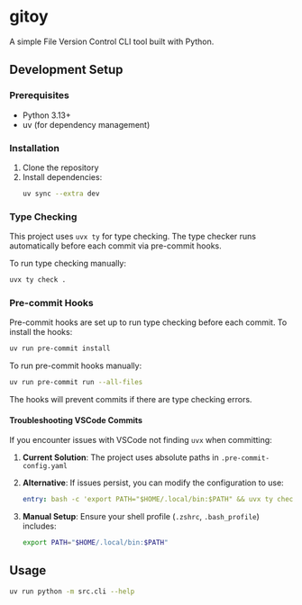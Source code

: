 # gitoy

A simple File Version Control CLI tool built with Python.

## Development Setup

### Prerequisites

- Python 3.13+
- uv (for dependency management)

### Installation

1. Clone the repository
2. Install dependencies:
   ```bash
   uv sync --extra dev
   ```

### Type Checking

This project uses `uvx ty` for type checking. The type checker runs automatically before each commit via pre-commit hooks.

To run type checking manually:
```bash
uvx ty check .
```

### Pre-commit Hooks

Pre-commit hooks are set up to run type checking before each commit. To install the hooks:

```bash
uv run pre-commit install
```

To run pre-commit hooks manually:
```bash
uv run pre-commit run --all-files
```

The hooks will prevent commits if there are type checking errors.

#### Troubleshooting VSCode Commits

If you encounter issues with VSCode not finding `uvx` when committing:

1. **Current Solution**: The project uses absolute paths in `.pre-commit-config.yaml`
2. **Alternative**: If issues persist, you can modify the configuration to use:
   ```yaml
   entry: bash -c 'export PATH="$HOME/.local/bin:$PATH" && uvx ty check .'
   ```

3. **Manual Setup**: Ensure your shell profile (`.zshrc`, `.bash_profile`) includes:
   ```bash
   export PATH="$HOME/.local/bin:$PATH"
   ```

## Usage

```bash
uv run python -m src.cli --help
```
